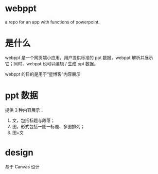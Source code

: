 # webppt
a repo for an app with functions of powerpoint.

# 是什么

webppt 是一个网页端小应用，用户提供标准的 ppt 数据，webppt 解析并展示它；同时，webppt 也可以编辑 / 生成 ppt 数据。

webppt 的目的是用于“星博客”内容展示

# ppt 数据

提供 3 种内容展示：
1. 文，包括标题与段落；
2. 图，形式包括一图一标题、多图排列；
3. 图+文

# design

基于 Canvas 设计
